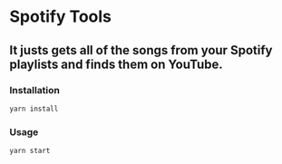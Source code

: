 # Spotify Tools

## It justs gets all of the songs from your Spotify playlists and finds them on YouTube.

### Installation

```bash
yarn install
```

### Usage

```bash
yarn start
```
